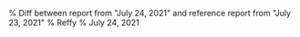 % Diff between report from "July 24, 2021" and reference report from "July 23, 2021"
% Reffy
% July 24, 2021

